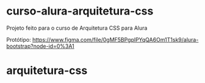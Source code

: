 # curso-alura-arquitetura-css
Projeto feito para o curso de Arquitetura CSS para Alura

Protótipo: https://www.figma.com/file/0gMF5BPgplPYqQA6Om1T1sk9/alura-bootstrap?node-id=0%3A1
# arquitetura-css
